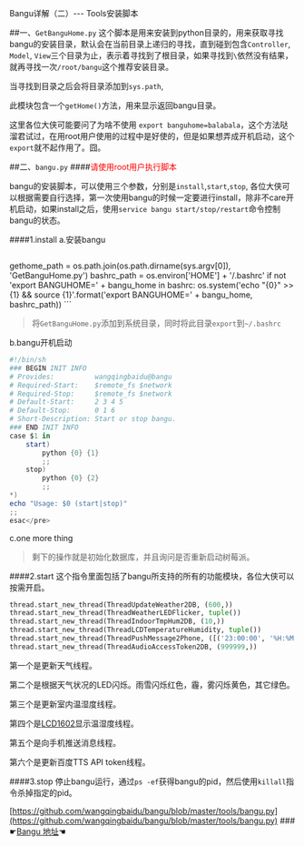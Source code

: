 Bangu详解（二）--- Tools安装脚本

##一、`GetBanguHome.py`
这个脚本是用来安装到python目录的，用来获取寻找bangu的安装目录，默认会在当前目录上递归的寻找，直到碰到包含`Controller`, `Model`, `View`三个目录为止，表示着寻找到了根目录，如果寻找到`\`依然没有结果，就再寻找一次`/root/bangu`这个推荐安装目录。

当寻找到目录之后会将目录添加到`sys.path`, 

此模块包含一个`getHome()`方法，用来显示返回bangu目录。

这里各位大侠可能要问了为啥不使用 `export banguhome=balabala`，这个方法哒溜君试过，在用root用户使用的过程中是好使的，但是如果想弄成开机启动，这个`export`就不起作用了。囧。

##二、`bangu.py`
####<font color=red>请使用root用户执行脚本</font>

bangu的安装脚本，可以使用三个参数，分别是`install`,`start`,`stop`, 各位大侠可以根据需要自行选择，第一次使用bangu的时候一定要进行install，除非不care开机启动，如果install之后，使用`service bangu start/stop/restart`命令控制bangu的状态。

####1.install
a.安装bangu

>```python
gethome_path = os.path.join(os.path.dirname(sys.argv[0]), 'GetBanguHome.py')
bashrc_path = os.environ['HOME'] + '/.bashrc' 
if not 'export BANGUHOME=' + bangu_home in bashrc:
    os.system('echo "{0}" >> {1} && source {1}'.format('export BANGUHOME=' + bangu_home, bashrc_path))
    ```

>将`GetBanguHome.py`添加到系统目录，同时将此目录`export`到`~/.bashrc`

b.bangu开机启动

```powershell
#!/bin/sh
### BEGIN INIT INFO
# Provides:          wangqingbaidu@bangu
# Required-Start:    $remote_fs $network
# Required-Stop:     $remote_fs $network
# Default-Start:     2 3 4 5
# Default-Stop:      0 1 6
# Short-Description: Start or stop bangu.
### END INIT INFO
case $1 in
    start)
        python {0} {1}
        ;;
    stop)
        python {0} {2}
        ;;
*)
echo "Usage: $0 (start|stop)"
;;
esac</pre>
```

c.one  more thing

>剩下的操作就是初始化数据库，并且询问是否重新启动树莓派。

####2.start
这个指令里面包括了bangu所支持的所有的功能模块，各位大侠可以按需开启。
```python
thread.start_new_thread(ThreadUpdateWeather2DB, (600,))
thread.start_new_thread(ThreadWeatherLEDFlicker, tuple())
thread.start_new_thread(ThreadIndoorTmpHum2DB, (10,))
thread.start_new_thread(ThreadLCDTemperatureHumidity, tuple())
thread.start_new_thread(ThreadPushMessage2Phone, ([('23:00:00', '%H:%M:%S')],))
thread.start_new_thread(ThreadAudioAccessToken2DB, (999999,))
```

第一个是更新天气线程。

第二个是根据天气状况的LED闪烁。雨雪闪烁红色，霾，雾闪烁黄色，其它绿色。

第三个是更新室内温湿度线程。

第四个是[LCD1602](http://www.wangqingbaidu.cn/article/raspi1484039212.html)显示温湿度线程。

第五个是向手机推送消息线程。

第六个是更新百度TTS API token线程。

####3.stop
停止bangu运行，通过`ps -ef`获得bangu的pid，然后使用`killall`指令杀掉指定的pid。

[https://github.com/wangqingbaidu/bangu/blob/master/tools/bangu.py](https://github.com/wangqingbaidu/bangu/blob/master/tools/bangu.py)
###☛[Bangu 地址](https://github.com/wangqingbaidu/bangu/)☚
